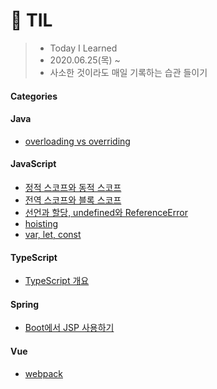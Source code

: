 # 📝 TIL
>- Today I Learned
>- 2020.06.25(목) ~
>- 사소한 것이라도 매일 기록하는 습관 들이기

#### Categories

#### Java
* [overloading vs overriding](java/[20200629]_overloading_vs_overriding.md)

#### JavaScript
* [정적 스코프와 동적 스코프](javascript/[20200627]_정적스코프와_동적스코프.md)
* [전역 스코프와 블록 스코프](javascript/[20200628]_전역스코프와_블록스코프.md)
* [선언과 할당, undefined와 ReferenceError](javascript/[20200630]_선언과_할당_undefined와_ReferenceError.md)
* [hoisting](javascript/[20200701]_hoisting.md)
* [var, let, const](javascript/[20200702]_let_and_const.md)

#### TypeScript
* [TypeScript 개요](typescript/[20200703]_TypeScript_개요.md)

#### Spring
* [Boot에서 JSP 사용하기](spring/[20200625]_boot에서_JSP사용하기.md)

#### Vue
* [webpack](vue/[20200626]_webpack.md)